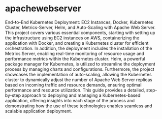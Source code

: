 # apachewebserver
End-to-End Kubernetes Deployment: EC2 Instances, Docker, Kubernetes Cluster, Metrics-Server, Helm, and Auto-Scaling with Apache Web Server.
This project covers various essential components, starting with setting up the infrastructure using EC2 instances on AWS, containerizing the application with Docker, and creating a Kubernetes cluster for efficient orchestration.
In addition, the deployment includes the installation of the Metrics Server, enabling real-time monitoring of resource usage and performance metrics within the Kubernetes cluster. Helm, a powerful package manager for Kubernetes, is utilized to streamline the deployment process by managing charts and configurations.
Furthermore, the project showcases the implementation of auto-scaling, allowing the Kubernetes cluster to dynamically adjust the number of Apache Web Server replicas based on incoming traffic and resource demands, ensuring optimal performance and resource utilization. This guide provides a detailed, step-by-step approach to deploying and managing a Kubernetes-based application, offering insights into each stage of the process and demonstrating how the use of these technologies enables seamless and scalable application deployment.

